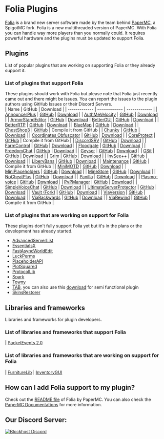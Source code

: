 # Folia Plugins
[Folia](https://github.com/PaperMC/Folia) is a brand new server software made by the team behind [PaperMC](https://papermc.io), a SpigotMC fork. Folia is a new multithreaded version of PaperMC. With Folia you can handle way more players than you normally could. It requires powerful hardware and the plugins must be updated to support Folia.

## Plugins
List of popular plugins that are working on supporting Folia or they already support it.

### List of plugins that support Folia
These plugins should work with Folia but please note that Folia just recently came out and there might be issues. You can report the issues to the plugin authors using GitHub Issues or their Discord Servers.  
| Name  | GitHub | Download |
| ------------- | ------------- | ------------- |
| [AnnouncerPlus](https://www.spigotmc.org/resources/announcer-plus-hex-rgb-placeholderapi-json-toast.81005/) | [GitHub](https://github.com/jpenilla/AnnouncerPlus) | [Download](https://jenkins.jpenilla.xyz/job/AnnouncerPlus/) |
| [AuthMeVelocity](https://modrinth.com/plugin/authmevelocity) | [GitHub](https://github.com/4drian3d/AuthMeVelocity) | [Download](https://modrinth.com/plugin/authmevelocity/versions#all-versions) |
| [ArmorStandEditor](https://modrinth.com/plugin/armorstandeditor-reborn/) | [GitHub](https://github.com/Wolfieheart/ArmorStandEditor) | [Download](https://modrinth.com/plugin/armorstandeditor-reborn/versions#all-versions)
| [BetterGUI](https://www.spigotmc.org/resources/bettergui.75620/) | [GitHub](https://github.com/BetterGUI-MC/BetterGUI/) | [Download](https://github.com/BetterGUI-MC/BetterGUI/releases) |
| [BetterRTP](https://www.spigotmc.org/resources/betterrtp-random-wild-teleport.36081/) | [GitHub](https://github.com/RonanPlugins/BetterRTP) | [Download](https://www.spigotmc.org/resources/betterrtp-random-wild-teleport.36081/history) |
| [BlueMap](https://www.spigotmc.org/resources/bluemap.83557/) | [GitHub](https://github.com/jpenilla/AnnouncerPlus) | [Download](https://github.com/BlueMap-Minecraft/BlueMap/releases) |
| [ChestShop3](https://www.spigotmc.org/resources/chestshop.51856/) | [GitHub](https://github.com/ChestShop-authors/ChestShop-3) | Compile it from GitHub |
| [Chunky](https://www.spigotmc.org/resources/chunky.81534/) | [GitHub](https://github.com/pop4959/Chunky) | [Download](https://ci.codemc.io/view/Author/job/pop4959/job/Chunky/) |
| [Coordinates Obfuscator](https://www.spigotmc.org/resources/coordinates-obfuscator-1-19-2-spigot-paper-folia.81139/) | [GitHub](https://github.com/Cavallium/CoordinatesObfuscator) | [Download](https://github.com/cavallium/CoordinatesObfuscator/releases) |
| [CoreProtect](https://modrinth.com/plugin/coreprotect) | [GitHub](https://github.com/PlayPro/CoreProtect/) | Compile it from GitHub  |
| [DiscordSRV](https://www.spigotmc.org/resources/discordsrv.18494/) | [GitHub](https://github.com/DiscordSRV/DiscordSRV/) | [Download](https://snapshot.discordsrv.com/) |
| [FarmControl](https://www.spigotmc.org/resources/farmcontrol-1-15-1-19.86923/) | [GitHub](https://www.spigotmc.org/resources/farmcontrol-1-15-1-19.86923/) | [Download](https://ci.froobworld.com/job/FarmControl/) |
| [Floodgate](https://wiki.geysermc.org/floodgate/) | [GitHub](https://github.com/GeyserMC/Floodgate) | [Download](https://ci.opencollab.dev/job/GeyserMC/job/Floodgate/job/master/) |
| [FreedomChat](https://modrinth.com/plugin/freedomchat) | [GitHub](https://github.com/e-im/FreedomChat) | [Download](https://modrinth.com/plugin/freedomchat/versions#all-versions) |
| [Geyser](https://www.spigotmc.org/resources/geyser-minecraft-bedrock-protocol-support.81297/) | [GitHub](https://github.com/GeyserMC/Geyser) | [Download](https://geysermc.org/download) |
| [GSit](https://www.spigotmc.org/resources/gsit-modern-sit-seat-and-chair-lay-and-crawl-plugin-1-13-x-1-19-x.62325/) | [GitHub](https://github.com/Gecolay/GSit) | [Download](https://github.com/Gecolay/GSit/releases) |
| [Grim](https://www.spigotmc.org/resources/grim-anticheat.99923/) | [GitHub](https://github.com/GrimAnticheat/Grim) | [Download](https://www.spigotmc.org/resources/grim-anticheat.99923/) |
| [InvSee++](https://www.spigotmc.org/resources/invsee.82342/) | [GitHub](https://github.com/Jannyboy11/InvSee-plus-plus) | [Download](https://github.com/Jannyboy11/InvSee-plus-plus/releases) |
| [LiberyBans](https://spigotmc.org/resources/81063) | [GitHub](https://github.com/A248/LibertyBans) | [Download](https://ci.hahota.net/job/LibertyBans/) |
| [Maintenance](https://hangar.papermc.io/kennytv/Maintenance) | [GitHub](https://github.com/kennytv/Maintenance) | Compile it from GitHub |
| [MiniMOTD](https://www.spigotmc.org/resources/minimotd-server-list-motd-plugin-with-rgb-gradients.81254/) | [GitHub](https://github.com/jpenilla/MiniMOTD) | [Download](https://github.com/jpenilla/MiniMOTD/actions) |
| [MiniPlaceholders](https://modrinth.com/plugin/miniplaceholders) | [GitHub](https://github.com/MiniPlaceholders/MiniPlaceholders/) | [Download](https://modrinth.com/plugin/miniplaceholders/versions#all-versions) |
| [MineStore](https://minestorecms.com) | [GitHub](https://github.com/ChromMob/MineStoreRecode) | [Download](https://js.chrommob.fun/job/MineStore/) |
| [NoCheatPlus](https://github.com/Updated-NoCheatPlus/NoCheatPlus) | [GitHub](https://github.com/Updated-NoCheatPlus/NoCheatPlus) | [Download](https://ci.codemc.io/job/Updated-NoCheatPlus/job/Updated-NoCheatPlus/) |
| [Panilla](https://www.spigotmc.org/resources/panilla-prevent-hacked-items.65694/) | [GitHub](https://www.spigotmc.org/resources/panilla-prevent-hacked-items.65694/) | [Download](https://github.com/ds58/Panilla/releases) |
| [Plasmo-voice](https://www.spigotmc.org/resources/plasmo-voice-server.91064/) | [GitHub](https://github.com/plasmoapp/plasmo-voice) | [Download](https://github.com/plasmoapp/plasmo-voice/releases) |
| [PvPManager](https://www.spigotmc.org/resources/pvpmanager.10610/) | [GitHub](https://github.com/ChanceSD/PvPManager) | [Download](https://ci.codemc.io/job/ChanceSD/job/PvPManager/) |
| [SimpleVoiceChat](https://www.spigotmc.org/resources/simple-voice-chat.93738/) | [GitHub](https://github.com/henkelmax/simple-voice-chat) | [Download](https://modrinth.com/plugin/simple-voice-chat/versions?l=bukkit) |
| [UltimateServerProtector](https://www.spigotmc.org/resources/ultimateserverprotector-admins-operators-security-plugin-lightweight-and-async.105237/) | [GitHub](https://github.com/Overwrite987/UltimateServerProtector) | [Download](https://github.com/Overwrite987/UltimateServerProtector/releases) |
| [Vault (Fork)](https://github.com/Geolykt/Vault) | [GitHub](https://github.com/Geolykt/Vault) | [Download](https://github.com/Geolykt/Vault/releases/tag/v1.7.3-folia) |
| [ViaVersion](https://www.spigotmc.org/resources/viaversion.19254/) | [GitHub](https://github.com/ViaVersion/ViaVersion) | [Download](https://ci.viaversion.com/job/ViaVersion-DEV/) |
| [ViaBackwards](https://www.spigotmc.org/resources/viabackwards.27448/) | [GitHub](https://github.com/ViaVersion/ViaBackwards) | [Download](https://ci.viaversion.com/view/ViaBackwards/job/ViaBackwards-DEV/) |
| [ViaRewind](https://www.spigotmc.org/resources/viarewind.52109/) | [GitHub](https://github.com/ViaVersion/ViaRewind) | Compile it from GitHub |

### List of plugins that are working on support for Folia
These plugins don't fully support Folia yet but it's in the plans or the development has already started.
- [AdvancedServerList](https://github.com/Andre601/AdvancedServerList)
- [EssentialsX](https://github.com/EssentialsX/Essentials/tree/refactor/folia)
- [FastAsyncWorldEdit](https://github.com/IntellectualSites/FastAsyncWorldEdit/pull/2171)
- [LuckPerms](https://github.com/LuckPerms/LuckPerms/tree/feat/folia)
- [PlaceholderAPI](https://github.com/PlaceholderAPI/PlaceholderAPI/tree/feature/folia-support)
- [PlotSquared](https://github.com/IntellectualSites/PlotSquared/pull/4009)
- [ProtocolLib](https://github.com/dmulloy2/ProtocolLib/issues/2281)
- [Spark](https://github.com/lucko/spark/tree/feat/folia)
- [Towny](https://github.com/TownyAdvanced/Towny/tree/feat/folia)
- [TAB](https://github.com/NEZNAMY/TAB/tree/v4), you can also use this [download](https://cdn.discordapp.com/attachments/959396853592490004/1096427335986720858/TAB.v3.3.2.jar) for semi functional plugin
- [SkinsRestorer](https://github.com/SkinsRestorer/SkinsRestorerX/tree/v15)


## Libraries and frameworks
Libraries and frameworks for plugin developers.

### List of libraries and frameworks that support Folia
| [PacketEvents 2.0](https://github.com/retrooper/packetevents/tree/2.0)

### List of libraries and frameworks that are working on support for Folia
| [FurnitureLib](https://github.com/Ste3et/FurnitureLib/tree/folia)
| [InventoryGUI](https://github.com/Phoenix616/InventoryGui/issues/46)

## How can I add Folia support to my plugin?
Check out the [README file](https://github.com/PaperMC/Folia) of Folia by PaperMC. You can also check the [PaperMC Documentations](https://docs.papermc.io/folia) for more information.

## Our Discord Server:

[![Blockhost Discord](https://discord.com/api/guilds/1045987129651625994/widget.png?style=banner2)](https://discord.gg/GcemTB848R)
